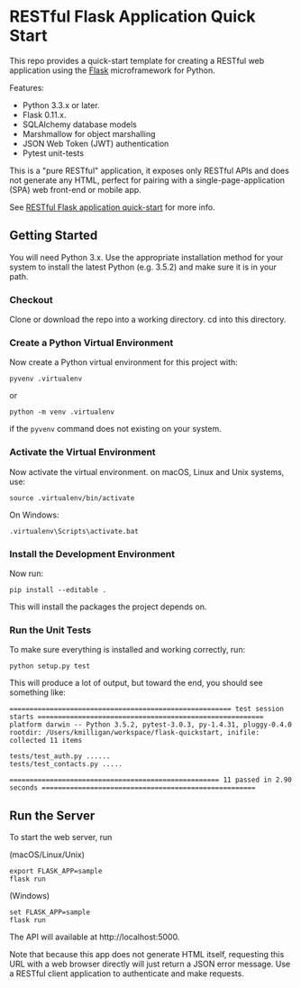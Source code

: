 RESTful Flask Application Quick Start
=====================================

This repo provides a quick-start template for creating a RESTful web application using the [Flask](http://flask.pocoo.org/) microframework for Python.

Features:
* Python 3.3.x or later.
* Flask 0.11.x.
* SQLAlchemy database models
* Marshmallow for object marshalling
* JSON Web Token (JWT) authentication
* Pytest unit-tests

This is a "pure RESTful" application, it exposes only RESTful APIs and does not generate any HTML, perfect for pairing with a single-page-application (SPA) web front-end or mobile app.

See [RESTful Flask application quick-start](http://keathmilligan.net/restful-flask-application-quick-start/) for more info.


## Getting Started

You will need Python 3.x. Use the appropriate installation method for your system to install the latest Python (e.g. 3.5.2) and make sure it is in your path.

### Checkout

Clone or download the repo into a working directory. cd into this directory.

### Create a Python Virtual Environment

Now create a Python virtual environment for this project with:

```
pyvenv .virtualenv
```

or

```
python -m venv .virtualenv
```

if the `pyvenv` command does not existing on your system.

### Activate the Virtual Environment

Now activate the virtual environment. on macOS, Linux and Unix systems, use:

```
source .virtualenv/bin/activate
```

On Windows:

```
.virtualenv\Scripts\activate.bat
```

### Install the Development Environment

Now run:

```
pip install --editable .
```

This will install the packages the project depends on.

### Run the Unit Tests

To make sure everything is installed and working correctly, run:

```
python setup.py test
```

This will produce a lot of output, but toward the end, you should see something like:

```
======================================================= test session starts ========================================================
platform darwin -- Python 3.5.2, pytest-3.0.3, py-1.4.31, pluggy-0.4.0
rootdir: /Users/kmilligan/workspace/flask-quickstart, inifile: 
collected 11 items 

tests/test_auth.py ......
tests/test_contacts.py .....

==================================================== 11 passed in 2.90 seconds =====================================================
```

## Run the Server

To start the web server, run

(macOS/Linux/Unix)
```
export FLASK_APP=sample
flask run
```

(Windows)
```
set FLASK_APP=sample
flask run
```

The API will available at http://localhost:5000.

Note that because this app does not generate HTML itself, requesting this URL with a web browser directly will just return a JSON error message. Use a RESTful client application to authenticate and make requests.

